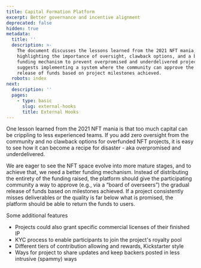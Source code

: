 ```yaml
---
title: Capital Formation Platform
excerpt: Better governance and incentive alignment
deprecated: false
hidden: true
metadata:
  title: ''
  description: >-
    The document discusses the lessons learned from the 2021 NFT mania,
    highlighting the importance of oversight, clawback options, and a better
    funding mechanism to prevent overpromised and underdelivered projects. It
    suggests implementing a system where the community can approve the gradual
    release of funds based on project milestones achieved.
  robots: index
next:
  description: ''
  pages:
    - type: basic
      slug: external-hooks
      title: External Hooks
---
```

One lesson learned from the 2021 NFT mania is that too much capital can be crippling to less experienced teams. If you add zero oversight from the community and no clawback options for overfunded NFT projects, it is easy to see how it can become a recipe for disaster - aka overpromised and underdelivered. 

We are eager to see the NFT space evolve into more mature stages, and to achieve that, we need a better funding mechanism. Instead of distributing the entirety of the funding raised, the platform should give the participating community a way to approve (e.g., via a “board of overseers”) the gradual release of funds based on milestones achieved. If a project consistently misses deliverables or the quality is far below what is promised, the platform should be able to return the funds to users.

Some additional features

* Projects could also grant specific commercial licenses of their finished IP
* KYC process to enable participants to join the project's royalty pool
* Different tiers of contribution allowing and rewards, Kickstarter style
* Ways for project to share updates and keep backers posted in less intrusive (spammy) ways